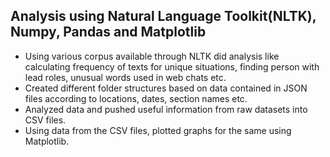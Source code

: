 
## Analysis using Natural Language Toolkit(NLTK), Numpy, Pandas and Matplotlib
- Using various corpus available through NLTK did analysis like calculating frequency of texts for unique situations, 
  finding person with lead roles, unusual words used in web chats etc.
- Created different folder structures based on data contained in JSON files according to locations, dates, section names etc.
- Analyzed data and pushed useful information from raw datasets into CSV files.
- Using data from the CSV files, plotted graphs for the same using Matplotlib. 

